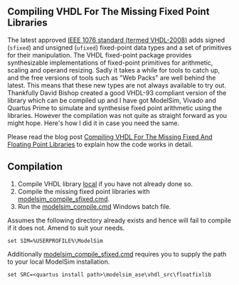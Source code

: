 ## Compiling VHDL For The Missing Fixed Point Libraries

The latest approved [IEEE 1076 standard (termed VHDL-2008)](https://standards.ieee.org/standard/1076-2008.html) adds signed (`sfixed`) and unsigned (`ufixed`) fixed-point data types and a set of primitives for their manipulation. The VHDL fixed-point package provides synthesizable implementations of fixed-point primitives for arithmetic, scaling and operand resizing. Sadly it takes a while for tools to catch up, and the free versions of tools such as "Web Packs" are well behind the latest. This means that these new types are not always available to try out. Thankfully David Bishop created a good VHDL-93 compliant version of the library which can be compiled up and I have got ModelSim, Vivado and Quartus Prime to simulate and synthesise fixed point arithmetic using the libraries. However the compilation was not quite as straight forward as you might hope. Here's how I did it in case you need the same.

Please read the blog post [Compiling VHDL For The Missing Fixed And Floating Point Libraries](http://blog.abbey1.org.uk/index.php/technology/compiling-vhdl-for-the-missing-fixed-and-floating) to explain how the code works in detail.

## Compilation

1. Compile VHDL library [local](../Local) if you have not already done so.
2. Compile the missing fixed point libraries with [modelsim_compile_sfixed.cmd](modelsim_compile_sfixed.cmd).
3. Run the [modelsim_compile.cmd](modelsim_compile.cmd) Windows batch file.

Assumes the following directory already exists and hence will fail to compile if it does not. Amend to suit your needs.

```batch
set SIM=%USERPROFILE%\ModelSim
```

Additionally [modelsim_compile_sfixed.cmd](modelsim_compile_sfixed.cmd) requires you to supply the path to your local ModelSim installation.

```batch
set SRC=<quartus install path>\modelsim_ase\vhdl_src\floatfixlib
```
